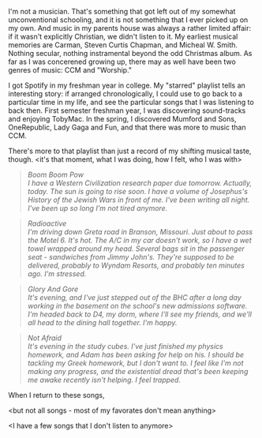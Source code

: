 I'm not a musician. That's something that got left out of my somewhat unconventional schooling, and it is not something that I ever picked up on my own. And music in my parents house was always a rather limited affair: if it wasn't explicitly Christian, we didn't listen to it. My earliest musical memories are Carman, Steven Curtis Chapman, and Micheal W. Smith. Nothing secular, nothing instramental beyond the odd Christmas album. As far as I was concerened growing up, there may as well have been two genres of music: CCM and "Worship."

I got Spotify in my freshman year in college. My "starred" playlist tells an interesting story: if arranged chronologically, I could use to go back to a particular time in my life, and see the particular songs that I was listening to back then. First semester freshman year, I was discovering sound-tracks and enjoying TobyMac. In the spring, I discovered Mumford and Sons, OneRepublic, Lady Gaga and Fun, and that there was more to music than CCM.

There's more to that playlist than just a record of my shifting musical taste, though. <it's that moment, what I was doing, how I felt, who I was with>

> _Boom Boom Pow_  
> _I have a Western Civilization research paper due tomorrow. Actually, today. The sun is going to rise soon. I have a volume of Josephus's History of the Jewish Wars in front of me. I've been writing all night. I've been up so long I'm not tired anymore._

> _Radioactive_  
> _I'm driving down Greta road in Branson, Missouri. Just about to pass the Motel 6. It's hot. The A/C in my car doesn't work, so I have a wet towel wrapped around my head. Several bags sit in the passenger seat - sandwiches from Jimmy John's. They're supposed to be delivered, probably to Wyndam Resorts, and probably ten minutes ago. I'm stressed._

> _Glory And Gore_  
> _It's evening, and I've just stepped out of the BHC after a long day working in the basement on the school's new admissions software. I'm headed back to D4, my dorm, where I'll see my friends, and we'll all head to the dining hall together. I'm happy._

> _Not Afraid_  
> _It's evening in the study cubes. I've just finished my physics homework, and Adam has been asking for help on his. I should be tackling my Greek homework, but I don't want to. I feel like I'm not making any progress, and the existential dread that's been keeping me awake recently isn't helping. I feel trapped._

When I return to these songs, 

<but not all songs - most of my favorates don't mean anything>
<they wear out>

<I have a few songs that I don't listen to anymore>
